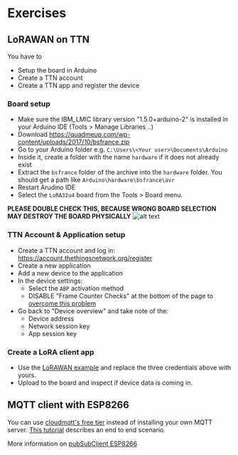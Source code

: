 # Exercises

## LoRAWAN on TTN

You have to
* Setup the board in Arduino
* Create a TTN account
* Create a TTN app and register the device

### Board setup
* Make sure the IBM_LMIC library version "1.5.0+arduino-2" is installed in your Arduino IDE (Tools > Manage Libraries ..)
* Download https://quadmeup.com/wp-content/uploads/2017/10/bsfrance.zip
* Go to your Arduino folder e.g. `C:\Users\<Your user>\Documents\Arduino`
* Inside it, create a folder with the name `hardware` if it does not already exist
* Extract the `bsfrance` folder of the archive into the `hardware` folder. You should get a path like `Arduino\hardware\bsfrance\avr`
* Restart Arudino IDE
* Select the `LoRA32u4` board from the Tools > Board menu. 

**PLEASE DOUBLE CHECK THIS, BECAUSE WRONG BOARD SELECTION MAY DESTROY THE BOARD PHYSICALLY**
![alt text][screenshot]

[screenshot]: board_name.png "Board name"


### TTN Account & Application setup
* Create a TTN account and log in: https://account.thethingsnetwork.org/register
* Create a new application
* Add a new device to the application
* In the device settings:
    * Select the `ABP` activation method
    * DISABLE "Frame Counter Checks" at the bottom of the page to [overcome this problem](https://www.thethingsnetwork.org/forum/t/node-is-sending-data-to-ttn-but-no-data-coming-in-at-ttn-console/6982)
* Go back to "Device overview" and take note of the:
    * Device address
    * Network session key
    * App session key
### Create a LoRA client app
* Use the [LoRAWAN example](https://github.com/fmi/iot-course/tree/master/06-connectivity-2/src/01_LoraModuleClient) and replace the three credentials above with yours.
* Upload to the board and inspect if device data is coming in.


## MQTT client with ESP8266
You can use [cloudmqtt's free tier](https://customer.cloudmqtt.com/instance/create?plan=cat) instead of installing your own MQTT server. [This tutorial](http://www.arjunsk.com/iot/esp8266-programming-cloud-mqtt-part-3/) describes an end to end scenario.

More information on [pubSubClient ESP8266](https://github.com/knolleary/pubsubclient)
